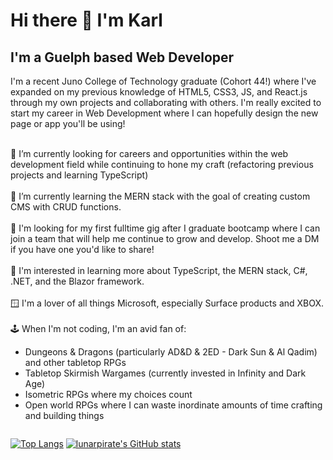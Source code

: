 ### <h1>Hi there 👋 I'm Karl</h1>

<h2>I'm a Guelph based Web Developer</h2>

I'm a recent Juno College of Technology graduate (Cohort 44!) where I've expanded on my previous knowledge of HTML5, CSS3, JS, and React.js through my own projects and collaborating with others. I'm really excited to start my career in Web Development where I can hopefully design the new page or app you'll be using!

<br/>
🔭 I’m currently looking for careers and opportunities within the web development field while continuing to hone my craft (refactoring previous projects and learning TypeScript)
<br/><br/>
🌱 I’m currently learning the MERN stack with the goal of creating custom CMS with CRUD functions.
<br/><br/>
🌠 I'm looking for my first fulltime gig after I graduate bootcamp where I can join a team that will help me continue to grow and develop. Shoot me a DM if you have one you'd like to share!
<br/><br/>
🤔 I'm interested in learning more about TypeScript, the MERN stack, C#, .NET, and the Blazor framework.
<br/><br/>
🪟 I'm a lover of all things Microsoft, especially Surface products and XBOX.
<br/><br/>
🕹️ When I'm not coding, I'm an avid fan of:
<ul>
<li>Dungeons & Dragons (particularly AD&D & 2ED - Dark Sun & Al Qadim) and other tabletop RPGs</li>
<li>Tabletop Skirmish Wargames (currently invested in Infinity and Dark Age)</li>
<li>Isometric RPGs where my choices count</li>
<li>Open world RPGs where I can waste inordinate amounts of time crafting and building things</li>
</ul>

<div style="display:flex; justify-content:space-between;">

 [![Top Langs](https://github-readme-stats.vercel.app/api/top-langs/?username=lunarpirate&show_icons=true&theme=radical&env=PAT_1)](https://github.com/klukreativ/github-readme-stats)
[![lunarpirate's GitHub stats](https://github-readme-stats.vercel.app/api?username=lunarpirate&show_icons=true&theme=radical&env=PAT_1)](https://github.com/klukreativ/github-readme-stats)
 
</div>


